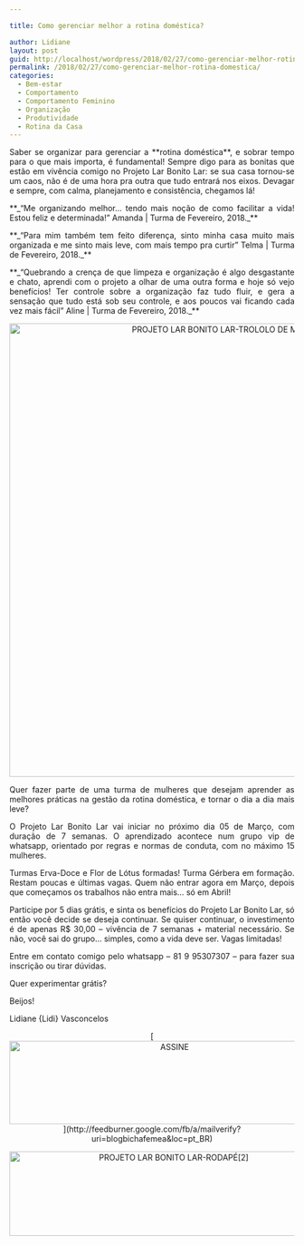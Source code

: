 ```yaml
---

title: Como gerenciar melhor a rotina doméstica?

author: Lidiane
layout: post
guid: http://localhost/wordpress/2018/02/27/como-gerenciar-melhor-rotina-domestica/
permalink: /2018/02/27/como-gerenciar-melhor-rotina-domestica/
categories:
  - Bem-estar
  - Comportamento
  - Comportamento Feminino
  - Organização
  - Produtividade
  - Rotina da Casa
---
```

<p align="justify">
  Saber se organizar para gerenciar a **rotina doméstica**, e sobrar tempo para o que mais importa, é fundamental! Sempre digo para as bonitas que estão em vivência comigo no Projeto Lar Bonito Lar: se sua casa tornou-se um caos, não é de uma hora pra outra que tudo entrará nos eixos. Devagar e sempre, com calma, planejamento e consistência, chegamos lá!
</p>

<p align="justify">
  **_“Me organizando melhor&#8230; tendo mais noção de como facilitar a vida! Estou feliz e determinada!&#8221; Amanda | Turma de Fevereiro, 2018._**
</p>

<p align="justify">
  **_“Para mim também tem feito diferença, sinto minha casa muito mais organizada e me sinto mais leve, com mais tempo pra curtir&#8221; Telma | Turma de Fevereiro, 2018._**
</p>

<p align="justify">
  **_“Quebrando a crença de que limpeza e organização é algo desgastante e chato, aprendi com o projeto a olhar de uma outra forma e hoje só vejo benefícios! Ter controle sobre a organização faz tudo fluir, e gera a sensação que tudo está sob seu controle, e aos poucos vai ficando cada vez mais fácil&#8221; Aline | Turma de Fevereiro, 2018._**
</p>

<p align="center">
  <img class="alignnone size-full wp-image-14560" src="http://www.trololodemulher.com.br/blog/wp-content/uploads/2018/02/PROJETO-LAR-BONITO-LAR-TROLOLO-DE-MULHER-BLOG.jpg" alt="PROJETO LAR BONITO LAR-TROLOLO DE MULHER-BLOG" width="800" height="800" />
</p>

<p align="justify">
  Quer fazer parte de uma turma de mulheres que desejam aprender as melhores práticas na gestão da rotina doméstica, e tornar o dia a dia mais leve?
</p>

<p align="justify">
  O Projeto Lar Bonito Lar vai iniciar no próximo dia 05 de Março, com duração de 7 semanas. O aprendizado acontece num grupo vip de whatsapp, orientado por regras e normas de conduta, com no máximo 15 mulheres.
</p>

<p align="justify">
  Turmas Erva-Doce e Flor de Lótus formadas! Turma Gérbera em formação. Restam poucas e últimas vagas. Quem não entrar agora em Março, depois que começamos os trabalhos não entra mais&#8230; só em Abril!
</p>

<p align="justify">
  Participe por 5 dias grátis, e sinta os benefícios do Projeto Lar Bonito Lar, só então você decide se deseja continuar. Se quiser continuar, o investimento é de apenas R$ 30,00 &#8211; vivência de 7 semanas + material necessário. Se não, você sai do grupo&#8230; simples, como a vida deve ser. Vagas limitadas!
</p>

<p align="justify">
  Entre em contato comigo pelo whatsapp – 81 9 95307307 – para fazer sua inscrição ou tirar dúvidas.
</p>

<p align="justify">
  Quer experimentar grátis?
</p>

<p align="justify">
  Beijos!
</p>

<p align="justify">
  Lidiane {Lidi} Vasconcelos
</p>

<p align="center">
  [<img class="alignnone size-full wp-image-14011" src="http://www.trololodemulher.com.br/blog/wp-content/uploads/2017/08/ASSINE.jpg" alt="ASSINE" width="568" height="147" />](http://feedburner.google.com/fb/a/mailverify?uri=blogbichafemea&loc=pt_BR) 
</p>

<p align="center">
  <a href="http://www.trololodemulher.com.br/projeto-lar-bonito-lar/"><img class="wp-image-14554 size-full" src="http://www.trololodemulher.com.br/blog/wp-content/uploads/2018/02/PROJETO-LAR-BONITO-LAR-RODAPÉ2.jpg" alt="PROJETO LAR BONITO LAR-RODAPÉ[2]" width="565" height="149" /></a>
</p>

<p align="justify">